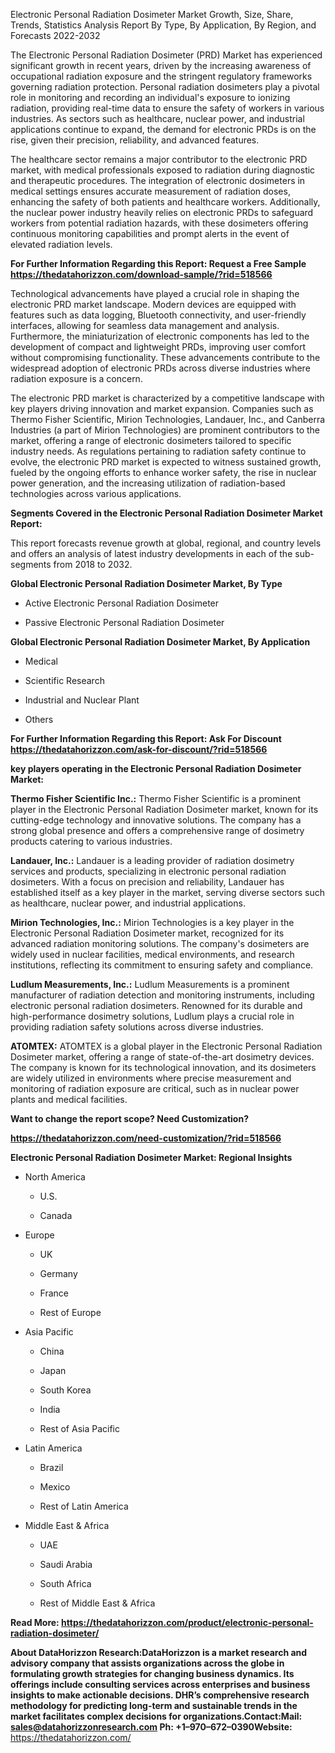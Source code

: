 Electronic Personal Radiation Dosimeter Market Growth, Size, Share,
Trends, Statistics Analysis Report By Type, By Application, By Region,
and Forecasts 2022-2032

The Electronic Personal Radiation Dosimeter (PRD) Market has experienced
significant growth in recent years, driven by the increasing awareness
of occupational radiation exposure and the stringent regulatory
frameworks governing radiation protection. Personal radiation dosimeters
play a pivotal role in monitoring and recording an individual's exposure
to ionizing radiation, providing real-time data to ensure the safety of
workers in various industries. As sectors such as healthcare, nuclear
power, and industrial applications continue to expand, the demand for
electronic PRDs is on the rise, given their precision, reliability, and
advanced features.

The healthcare sector remains a major contributor to the electronic PRD
market, with medical professionals exposed to radiation during
diagnostic and therapeutic procedures. The integration of electronic
dosimeters in medical settings ensures accurate measurement of radiation
doses, enhancing the safety of both patients and healthcare workers.
Additionally, the nuclear power industry heavily relies on electronic
PRDs to safeguard workers from potential radiation hazards, with these
dosimeters offering continuous monitoring capabilities and prompt alerts
in the event of elevated radiation levels.

**For Further Information Regarding this Report: Request a Free Sample
<https://thedatahorizzon.com/download-sample/?rid=518566>**

Technological advancements have played a crucial role in shaping the
electronic PRD market landscape. Modern devices are equipped with
features such as data logging, Bluetooth connectivity, and user-friendly
interfaces, allowing for seamless data management and analysis.
Furthermore, the miniaturization of electronic components has led to the
development of compact and lightweight PRDs, improving user comfort
without compromising functionality. These advancements contribute to the
widespread adoption of electronic PRDs across diverse industries where
radiation exposure is a concern.

The electronic PRD market is characterized by a competitive landscape
with key players driving innovation and market expansion. Companies such
as Thermo Fisher Scientific, Mirion Technologies, Landauer, Inc., and
Canberra Industries (a part of Mirion Technologies) are prominent
contributors to the market, offering a range of electronic dosimeters
tailored to specific industry needs. As regulations pertaining to
radiation safety continue to evolve, the electronic PRD market is
expected to witness sustained growth, fueled by the ongoing efforts to
enhance worker safety, the rise in nuclear power generation, and the
increasing utilization of radiation-based technologies across various
applications.

**Segments Covered in the Electronic Personal Radiation Dosimeter Market
Report:**

This report forecasts revenue growth at global, regional, and country
levels and offers an analysis of latest industry developments in each of
the sub-segments from 2018 to 2032.

**Global Electronic Personal Radiation Dosimeter Market, By Type**

-   Active Electronic Personal Radiation Dosimeter

-   Passive Electronic Personal Radiation Dosimeter

**Global Electronic Personal Radiation Dosimeter Market, By
Application**

-   Medical

-   Scientific Research

-   Industrial and Nuclear Plant

-   Others

**For Further Information Regarding this Report: Ask For Discount
<https://thedatahorizzon.com/ask-for-discount/?rid=518566>**

**key players operating in the Electronic Personal Radiation Dosimeter
Market:**

**Thermo Fisher Scientific Inc.:** Thermo Fisher Scientific is a
prominent player in the Electronic Personal Radiation Dosimeter market,
known for its cutting-edge technology and innovative solutions. The
company has a strong global presence and offers a comprehensive range of
dosimetry products catering to various industries.

**Landauer, Inc.:** Landauer is a leading provider of radiation
dosimetry services and products, specializing in electronic personal
radiation dosimeters. With a focus on precision and reliability,
Landauer has established itself as a key player in the market, serving
diverse sectors such as healthcare, nuclear power, and industrial
applications.

**Mirion Technologies, Inc.:** Mirion Technologies is a key player in
the Electronic Personal Radiation Dosimeter market, recognized for its
advanced radiation monitoring solutions. The company's dosimeters are
widely used in nuclear facilities, medical environments, and research
institutions, reflecting its commitment to ensuring safety and
compliance.

**Ludlum Measurements, Inc.:** Ludlum Measurements is a prominent
manufacturer of radiation detection and monitoring instruments,
including electronic personal radiation dosimeters. Renowned for its
durable and high-performance dosimetry solutions, Ludlum plays a crucial
role in providing radiation safety solutions across diverse industries.

**ATOMTEX:** ATOMTEX is a global player in the Electronic Personal
Radiation Dosimeter market, offering a range of state-of-the-art
dosimetry devices. The company is known for its technological
innovation, and its dosimeters are widely utilized in environments where
precise measurement and monitoring of radiation exposure are critical,
such as in nuclear power plants and medical facilities.

**Want to change the report scope? Need Customization?**

**<https://thedatahorizzon.com/need-customization/?rid=518566>**

**Electronic Personal Radiation Dosimeter Market: Regional Insights**

-   North America

    -   U.S.

    -   Canada

-   Europe

    -   UK

    -   Germany

    -   France

    -   Rest of Europe

-   Asia Pacific

    -   China

    -   Japan

    -   South Korea

    -   India

    -   Rest of Asia Pacific

-   Latin America

    -   Brazil

    -   Mexico

    -   Rest of Latin America

-   Middle East & Africa

    -   UAE

    -   Saudi Arabia

    -   South Africa

    -   Rest of Middle East & Africa

**Read More:
<https://thedatahorizzon.com/product/electronic-personal-radiation-dosimeter/>**

**About DataHorizzon Research:**DataHorizzon is a market research and
advisory company that assists organizations across the globe in
formulating growth strategies for changing business dynamics. Its
offerings include consulting services across enterprises and business
insights to make actionable decisions. DHR’s comprehensive research
methodology for predicting long-term and sustainable trends in the
market facilitates complex decisions for organizations.**Contact:Mail:**
<sales@datahorizzonresearch.com> **Ph:** +1–970–672–0390**Website:**
<https://thedatahorizzon.com/>
